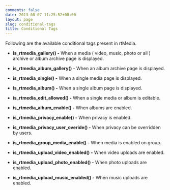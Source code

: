 ```yaml
---
comments: false
date: 2013-08-07 11:25:52+00:00
layout: page
slug: conditional-tags
title: Conditional Tags
---
```


Following are the available conditional tags present in rtMedia.




	
  * **is_rtmedia_gallery() -** When a media ( video, music, photo or all ) archive or album archive page is displayed.

	
  * **is_rtmedia_album_gallery()** - When an album archive page is displayed.

	
  * **is_rtmedia_single() -** When a single media page is displayed.

	
  * **is_rtmedia_album() -** When a single album page is displayed.

	
  * **is_rtmedia_edit_allowed() -** When a single media or album is editable.

	
  * **is_rtmedia_album_enable() -** When albums are enabled.

	
  * **is_rtmedia_privacy_enable() -** When privacy is enabled.

	
  * **is_rtmedia_privacy_user_overide() -** When privacy can be overridden by users.

	
  * **is_rtmedia_group_media_enable() -** When media is enabled on group.

	
  * **is_rtmedia_upload_video_enabled() -** When video uploads are enabled.

	
  * **is_rtmedia_upload_photo_enabled() -** When photo uploads are enabled.

	
  * **is_rtmedia_upload_music_enabled() -** When music uploads are enabled.


